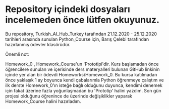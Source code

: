 # Repository içindeki dosyaları incelemeden önce lütfen okuyunuz.

Bu repository, Turkish_AI_Hub_Turkey tarafından 21.12.2020 - 25.12.2020 tarihleri arasında sunulan Python_Course için, Barış Çelebi tarafından hazırlanmış ödevler klasörüdür.

Önemli not:

Homework_0 , Homework_Course'un 'Prototipi'dir. Kurs başlamadan önce öğrencilere sunulan ve içerisinde ders materyalleri bulunan GitHub linkinin içinde yer alan bir ödevdi Homeworks/Homework_0. Bu kursa katılmadan önce yaklaşık 1 ay boyunca kendi çabalarımla Python öğrenmeye çalıştım ve ilk derste Homework_0'ın isteğe bağlı olduğunu duyunca, kendimi denemek için fakat üzerine fazla yoğunlaşmadan bu 'Prototip' halini yazdım. Son gün projesi olduğunu öğrenince de üzerinde değişiklikler yaparak Homework_Course halini hazırladım.
